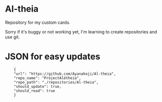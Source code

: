 # Al-theia

Repository for my custom cards.

Sorry if it's buggy or not working yet, I'm learning to create repositories and use git.

# JSON for easy updates

		{
		"url": "https://github.com/Ayanakoji/Al-theia",
		"repo_name": "ProjectAlétheia",
	 	"repo_path": "./repositories/Al-theia",
		"should_update": true,
		"should_read": true
		}

